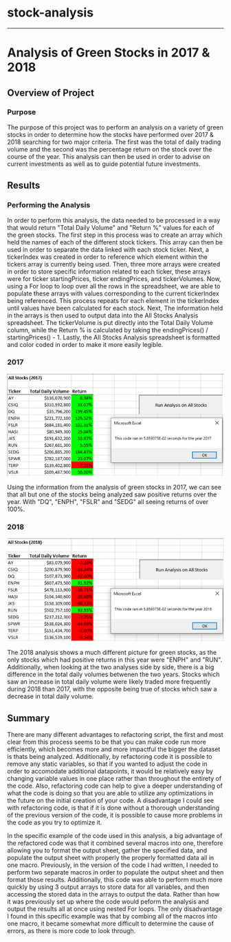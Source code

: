# stock-analysis
---
# Analysis of Green Stocks in 2017 & 2018
## Overview of Project
### Purpose
The purpose of this project was to perform an analysis on a variety of green stocks in order to determine how the stocks have performed over 2017 & 2018 searching for two major criteria.  The first was the total of daily trading volume and the second was the percentage return on the stock over the course of the year.  This analysis can then be used in order to advise on current investments as well as to guide potential future investments.
## Results
### Performing the Analysis
In order to perform this analysis, the data needed to be processed in a way that would return "Total Daily Volume" and "Return %" values for each of the green stocks.  The first step in this process was to create an array which held the names of each of the different stock tickers.  This array can then be used in order to separate the data linked with each stock ticker.  Next, a tickerIndex was created in order to reference which element within the tickers array is currently being used.  Then, three more arrays were created in order to store specific information related to each ticker, these arrays were for ticker startingPrices, ticker endingPrices, and tickerVolumes.  Now, using a For loop to loop over all the rows in the spreadsheet, we are able to populate these arrays with values corresponding to the current tickerIndex being referenced.  This process repeats for each element in the tickerIndex until values have been calculated for each stock.  Next, The information held in the arrays is then used to output data into the All Stocks Analysis spreadsheet.  The tickerVolume is put directly into the Total Daily Volume column, while the Return % is calculated by taking the endingPrices() / startingPrices() - 1.  Lastly, the All Stocks Analysis spreadsheet is formatted and color coded in order to make it more easily legible.
### 2017
![VBA_Challenge_2017](https://github.com/conpm/stock-analysis/blob/main/Resources/VBA_Challenge_2017.PNG)

Using the information from the analysis of green stocks in 2017, we can see that all but one of the stocks being analyzed saw positive returns over the year.  With "DQ", "ENPH", "FSLR" and "SEDG" all seeing returns of over 100%.
### 2018
![VBA_Challenge_2018](https://github.com/conpm/stock-analysis/blob/main/Resources/VBA_Challenge_2018.PNG)

The 2018 analysis shows a much different picture for green stocks, as the only stocks which had positive returns in this year were "ENPH" and "RUN".  Additionally, when looking at the two analyses side by side, there is a big difference in the total daily volumes betwenen the two years.  Stocks which saw an increase in total daily volume were likely traded more frequently during 2018 than 2017, with the opposite being true of stocks which saw a decrease in total daily volume.

## Summary
There are many different advantages to refactoring script, the first and most clear from this process seems to be that you can make code run more efficiently, which becomes more and more impactful the bigger the dataset is thats being analyzed.  Additionally, by refactoring code it is possible to remove any static variables, so that if you wanted to adjust the code in order to accomodate additional datapoints, it would be relatively easy by changing variable values in one place rather than throughout the entirety of the code.  Also, refactoring code can help to give a deeper understanding of what the code is doing so that you are able to utilize any optimizations in the future on the initial creation of your code.  A disadvantage I could see with refactoring code, is that if it is done without a thorough understanding of the previous version of the code, it is possible to cause more problems in the code as you try to optimize it.

In the specific example of the code used in this analysis, a big advantage of the refactored code was that it combined several macros into one, therefore allowing you to format the output sheet, gather the specified data, and populate the output sheet with properly the properly formatted data all in one macro.  Previously, in the version of the code I had written, I needed to perform two separate macros in order to populate the output sheet and then format those results.  Additionally, this code was able to perform much more quickly by using 3 output arrays to store data for all variables, and then accessing the stored data in the arrays to output the data.  Rather than how it was previously set up where the code would peform the analysis and output the results all at once using nested For loops.  The only disadvantage I found in this specific example was that by combing all of the macros into one macro, it became somewhat more difficult to determine the cause of errors, as there is more code to look through.
